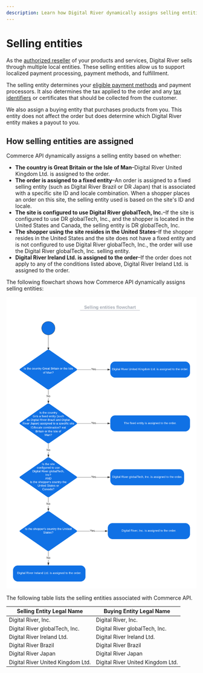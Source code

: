 ```yaml
---
description: Learn how Digital River dynamically assigns selling entities.
---
```


# Selling entities

As the [authorized reseller](../../) of your products and services, Digital River sells through multiple local entities. These selling entities allow us to support localized payment processing, payment methods, and fulfillment.

The selling entity determines your [eligible payment methods](../../payments/payments-solutions/digitalriver.js/payment-methods/) and payment processors. It also determines the tax applied to the order and any [tax identifiers](../cart/managing-tax-identifiers.md#tax-identifiers) or certificates that should be collected from the customer.&#x20;

We also assign a buying entity that purchases products from you. This entity does not affect the order but does determine which Digital River entity makes a payout to you.

## How selling entities are assigned

Commerce API dynamically assigns a selling entity based on whether:

* **The country is Great Britain or the Isle of Man**–Digital River United Kingdom Ltd. is assigned to the order.&#x20;
* **The order is assigned to a fixed entity**–An order is assigned to a fixed selling entity (such as Digital River Brazil or DR Japan) that is associated with a specific site ID and locale combination. When a shopper places an order on this site, the selling entity used is based on the site's ID and locale.
* **The site is configured to use Digital River globalTech, Inc.**–If the site is configured to use DR globalTech, Inc., and the shopper is located in the United States and Canada, the selling entity is DR globalTech, Inc.&#x20;
* **The shopper using the site resides in the United States**–If the shopper resides in the United States and the site does not have a fixed entity and is not configured to use Digital River globalTech, Inc.,  the order will use the Digital River globalTech, Inc. selling entity.
* **Digital River Ireland Ltd. is assigned to the order**–If the order does not apply to any of the conditions listed above, Digital River Ireland Ltd. is assigned to the order.

The following flowchart shows how Commerce API dynamically assigns selling entities:

![](<../../.gitbook/assets/API flowchart example (1).png>)

The following table lists the selling entities associated with Commerce API.

| Selling Entity Legal Name         | Buying Entity Legal Name          |
| --------------------------------- | --------------------------------- |
| Digital River, Inc.               | Digital River, Inc.               |
| Digital River globalTech, Inc.    | Digital River globalTech, Inc.    |
| Digital River Ireland Ltd.        | Digital River Ireland Ltd.        |
| Digital River Brazil              | Digital River Brazil              |
| Digital River Japan               | Digital River Japan               |
| Digital River United Kingdom Ltd. | Digital River United Kingdom Ltd. |

